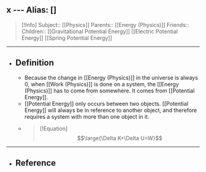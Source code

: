 x ---
Alias: []
---
> [!Info]
> Subject:: [[Physics]]
> Parents:: [[Energy (Physics)]]
> Friends:: 
> Children:: [[Gravitational Potential Energy]] [[Electric Potential Energy]] [[Spring Potential Energy]]
---
- ## Definition
	- Because the change in [[Energy (Physics)]] in the universe is always 0, when [[Work (Physics)]] is done on a system, the [[Energy (Physics)]] has to come from somewhere. It comes from [[Potential Energy]].
	- [[Potential Energy]] only occurs between two objects. [[Potential Energy]] will always be in reference to another object, and therefore requires a system with more than one object in it.
	- > [!Equation]
	  > $$\large{\Delta K+\Delta U=W}$$
---
- ## Reference